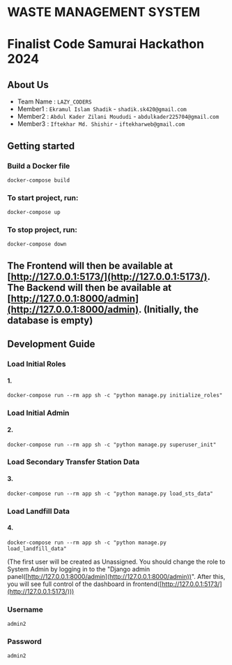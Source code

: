 # WASTE MANAGEMENT SYSTEM
# Finalist Code Samurai Hackathon 2024

## About Us
- Team Name : `LAZY_CODERS`
- Member1 : `Ekramul Islam Shadik` - `shadik.sk420@gmail.com`
- Member2 :  `Abdul Kader Zilani Moududi` - `abdulkader225704@gmail.com`
- Member3 : `Iftekhar Md. Shishir` - `iftekharweb@gmail.com`

## Getting started

### Build a Docker file
```
docker-compose build
```




### To start project, run:
```
docker-compose up
```

### To stop project, run:
```
docker-compose down
```

The Frontend will then be available at [http://127.0.0.1:5173/](http://127.0.0.1:5173/).
The Backend will then be available at [http://127.0.0.1:8000/admin](http://127.0.0.1:8000/admin).
(Initially, the database is empty)
---

## Development Guide

### Load Initial Roles
#### 1.
```
docker-compose run --rm app sh -c "python manage.py initialize_roles"
```
### Load Initial Admin
#### 2.
```
docker-compose run --rm app sh -c "python manage.py superuser_init"
```
### Load Secondary Transfer Station Data
#### 3.
```
docker-compose run --rm app sh -c "python manage.py load_sts_data"
```
### Load Landfill Data
#### 4.
```
docker-compose run --rm app sh -c "python manage.py load_landfill_data"
```
(The first user will be created as Unassigned. You should change the role to System Admin by logging in to the "Django admin panel([http://127.0.0.1:8000/admin](http://127.0.0.1:8000/admin))". After this, you will see full control of the dashboard in frontend([http://127.0.0.1:5173/](http://127.0.0.1:5173/)))

### Username
```
admin2

```
### Password
```
admin2

```

